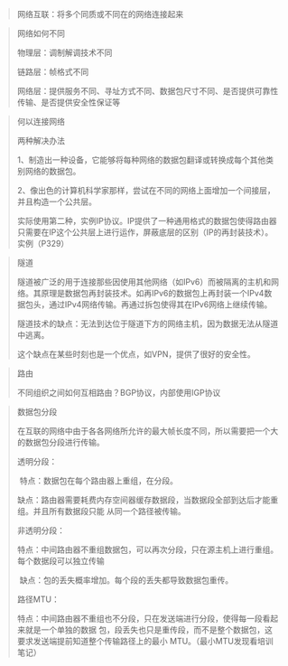 > 网络互联：将多个同质或不同在的网络连接起来

> 网络如何不同
>
> 物理层：调制解调技术不同
>
> 链路层：帧格式不同
>
> 网络层：提供服务不同、寻址方式不同、数据包尺寸不同、是否提供可靠性传输、是否提供安全性保证等

> 何以连接网络
>
> 两种解决办法
>
> 1、制造出一种设备，它能够将每种网络的数据包翻译或转换成每个其他类别网络的数据包。
>
> 2、像出色的计算机科学家那样，尝试在不同的网络上面增加一个间接层，并且构造一个公共层。
>
> 
>
> 实际使用第二种，实例IP协议。IP提供了一种通用格式的数据包使得路由器只需要在IP这个公共层上进行运作，屏蔽底层的区别（IP的再封装技术）。实例（P329）

> 隧道
>
> 隧道被广泛的用于连接那些因使用其他网络（如IPv6）而被隔离的主机和网络。其原理是数据包再封装技术。如再IPv6的数据包上再封装一个IPv4数据包头，通过IPv4网络传输。再通过拆包使得其在IPv6网络上继续传输。
>
> 隧道技术的缺点：无法到达位于隧道下方的网络主机，因为数据无法从隧道中逃离。
>
> 这个缺点在某些时刻也是一个优点，如VPN，提供了很好的安全性。

> 路由
>
> 不同组织之间如何互相路由？BGP协议，内部使用IGP协议

> 数据包分段
>
> 在互联的网络中由于各各网络所允许的最大帧长度不同，所以需要把一个大的数据包分段进行传输。
>
> 透明分段：
>
> ​	特点：数据包在每个路由器上重组，在分段。
>
> ​	缺点：路由器需要耗费内存空间器缓存数据段，当数据段全部到达后才能重组。并且所有数据段只能				从同一个路径被传输。
>
> 非透明分段：
>
> ​	特点：中间路由器不重组数据包，可以再次分段，只在源主机上进行重组。每个数据段可以独立传输
>
> ​	缺点：包的丢失概率增加。每个段的丢失都导致数据包重传。
>
> 路径MTU：
>
> ​	特点：中间路由器不重组也不分段，只在发送端进行分段，使得每一段看起来就是一个单独的数据				包，段丢失也只是重传段，而不是整个数据包，这要求发送端提前知道整个传输路径上的最小				MTU。（最小MTU发现看培训笔记）